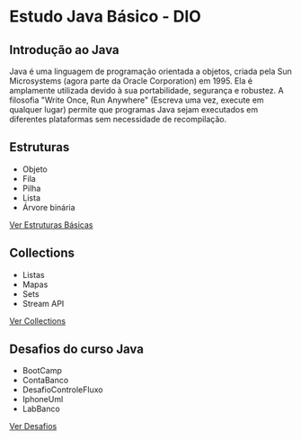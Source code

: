 # Estudo Java Básico - DIO

## Introdução ao Java

Java é uma linguagem de programação orientada a objetos, criada pela Sun Microsystems (agora parte da Oracle Corporation) em 1995. Ela é amplamente utilizada devido à sua portabilidade, segurança e robustez. A filosofia "Write Once, Run Anywhere" (Escreva uma vez, execute em qualquer lugar) permite que programas Java sejam executados em diferentes plataformas sem necessidade de recompilação.

## Estruturas

- Objeto
- Fila
- Pilha
- Lista
- Árvore binária

[Ver Estruturas Básicas](src/main/java/one/digitalinovation/estruturas)

## Collections

- Listas
- Mapas
- Sets
- Stream API

[Ver Collections](src/main/java/one/digitalinovation/collections)

## Desafios do curso Java

- BootCamp
- ContaBanco
- DesafioControleFluxo
- IphoneUml
- LabBanco

[Ver Desafios](src/main/java/one/digitalinovation/desafios)
